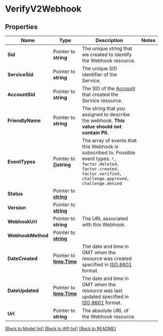 # VerifyV2Webhook

## Properties

Name | Type | Description | Notes
------------ | ------------- | ------------- | -------------
**Sid** | Pointer to **string** | The unique string that we created to identify the Webhook resource. |
**ServiceSid** | Pointer to **string** | The unique SID identifier of the Service. |
**AccountSid** | Pointer to **string** | The SID of the [Account](https://www.twilio.com/docs/iam/api/account) that created the Service resource. |
**FriendlyName** | Pointer to **string** | The string that you assigned to describe the webhook. **This value should not contain PII.** |
**EventTypes** | Pointer to **[]string** | The array of events that this Webhook is subscribed to. Possible event types: `*, factor.deleted, factor.created, factor.verified, challenge.approved, challenge.denied` |
**Status** | Pointer to [**string**](WebhookEnumStatus.md) |  |
**Version** | Pointer to [**string**](WebhookEnumVersion.md) |  |
**WebhookUrl** | Pointer to **string** | The URL associated with this Webhook. |
**WebhookMethod** | Pointer to [**string**](WebhookEnumMethods.md) |  |
**DateCreated** | Pointer to [**time.Time**](time.Time.md) | The date and time in GMT when the resource was created specified in [ISO 8601](https://en.wikipedia.org/wiki/ISO_8601) format. |
**DateUpdated** | Pointer to [**time.Time**](time.Time.md) | The date and time in GMT when the resource was last updated specified in [ISO 8601](https://en.wikipedia.org/wiki/ISO_8601) format. |
**Url** | Pointer to **string** | The absolute URL of the Webhook resource. |

[[Back to Model list]](../README.md#documentation-for-models) [[Back to API list]](../README.md#documentation-for-api-endpoints) [[Back to README]](../README.md)



